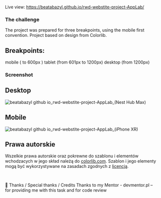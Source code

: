 Live view: https://beatabazyl.github.io/rwd-webstite-project-AppLab/

### The challenge

The project was prepared for three breakpoints, using the mobile first convention. Project based on design from Colorlib.

## Breakpoints:

mobile ( to 600px )
tablet (from 601px to 1200px)
desktop (from 1200px)

### Screenshot

## Desktop

![beatabazyl github io_rwd-webstite-project-AppLab_(Nest Hub Max)](https://user-images.githubusercontent.com/79706469/217598007-bc3dbeef-7d55-425c-8a4f-96155974929b.png)

## Mobile

![beatabazyl github io_rwd-webstite-project-AppLab_(iPhone XR)](https://user-images.githubusercontent.com/79706469/217597739-43a38455-b4c0-461a-842b-2450198c5788.png)


## Prawa autorskie
Wszelkie prawa autorskie oraz pokrewne do szablonu i elementów wchodzacych w jego skład należą do [colorlib.com](https://colorlib.com).
Szablon i jego elementy mogą być wykorzystywane na zasadach zgodnych z [licencją](https://colorlib.com/wp/licence/).

&nbsp;

👏 Thanks / Special thanks / Credits
Thanks to my Mentor - devmentor.pl – for providing me with this task and for code review
